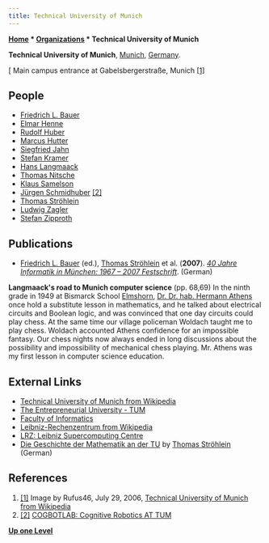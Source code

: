 ```yaml
---
title: Technical University of Munich
---
```

**[Home](Home "Home") \* [Organizations](Organizations "Organizations") \* Technical University of Munich**


**Technical University of Munich**, [Munich](https://en.wikipedia.org/wiki/Munich), [Germany](https://en.wikipedia.org/wiki/Germany).



[ Main campus entrance at Gabelsbergerstraße, Munich <a id="cite-note-1" href="#cite-ref-1">[1]</a>
## People


* [Friedrich L. Bauer](Mathematician#Bauer "Mathematician")
* [Elmar Henne](Elmar_Henne "Elmar Henne")
* [Rudolf Huber](Rudolf_Huber "Rudolf Huber")
* [Marcus Hutter](Marcus_Hutter "Marcus Hutter")
* [Siegfried Jahn](index.php?title=Siegfried_Jahn&action=edit&redlink=1 "Siegfried Jahn (page does not exist)")
* [Stefan Kramer](index.php?title=Stefan_Kramer&action=edit&redlink=1 "Stefan Kramer (page does not exist)")
* [Hans Langmaack](Mathematician#HLangmaacks "Mathematician")
* [Thomas Nitsche](Thomas_Nitsche "Thomas Nitsche")
* [Klaus Samelson](Mathematician#Samelson "Mathematician")
* [Jürgen Schmidhuber](J%C3%BCrgen_Schmidhuber "Jürgen Schmidhuber") <a id="cite-note-2" href="#cite-ref-2">[2]</a>
* [Thomas Ströhlein](Thomas_Str%C3%B6hlein "Thomas Ströhlein")
* [Ludwig Zagler](Ludwig_Zagler "Ludwig Zagler")
* [Stefan Zipproth](Stefan_Zipproth "Stefan Zipproth")


## Publications


* [Friedrich L. Bauer](Mathematician#Bauer "Mathematician") (ed.), [Thomas Ströhlein](Thomas_Str%C3%B6hlein "Thomas Ströhlein") et al. (**2007**). *[40 Jahre Informatik in München: 1967 – 2007 Festschrift](https://www.in.tum.de/die-fakultaet/geschichte/40-jahre-informatik-muenchen/)*. (German)


 **Langmaack's road to Munich computer science** (pp. 68,69)
 In the ninth grade in 1949 at Bismarck School [Elmshorn](https://en.wikipedia.org/wiki/Elmshorn), [Dr. Dr. hab. Hermann Athens](http://www.bismarckschule-elmshorn.de/index.php?menuid=28&reporeid=76) once hold a substitute lesson in mathematics, and he talked about electrical circuits and Boolean logic, and was convinced that one day circuits could play chess. At the same time our village policeman Woldach taught me to play chess. Woldach accounted Athens confidence for an impossible fantasy. Our chess nights now always ended in long discussions about the possibility and impossibility of mechanical chess playing. Mr. Athens was my first lesson in computer science education.
## External Links


* [Technical University of Munich from Wikipedia](https://en.wikipedia.org/wiki/Technical_University_of_Munich)
* [The Entrepreneurial University - TUM](https://www.tum.de/nc/en/homepage/)
* [Faculty of Informatics](http://www.in.tum.de/en.html)
* [Leibniz-Rechenzentrum from Wikipedia](https://en.wikipedia.org/wiki/Leibniz-Rechenzentrum)
* [LRZ: Leibniz Supercomputing Centre](http://www.lrz-muenchen.de/english/index.html)
* [Die Geschichte der Mathematik an der TU](http://www-hm.ma.tum.de/geschichte/node16.html) by [Thomas Ströhlein](Thomas_Str%C3%B6hlein "Thomas Ströhlein") (German)


## References


1. <a id="cite-ref-1" href="#cite-note-1">[1]</a> Image by Rufus46, July 29, 2006, [Technical University of Munich from Wikipedia](https://en.wikipedia.org/wiki/Technical_University_of_Munich)
2. <a id="cite-ref-2" href="#cite-note-2">[2]</a> [COGBOTLAB: Cognitive Robotics AT TUM](http://www.idsia.ch/~juergen/cogbotlab.html)

**[Up one Level](Organizations "Organizations")**







 
